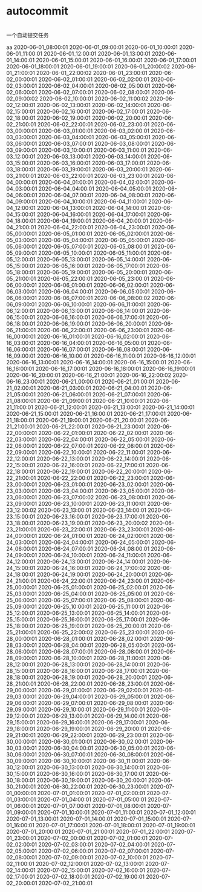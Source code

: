 #  autocommit
<br>
一个自动提交任务

<br>

aa
2020-06-01_08:00:01
2020-06-01_09:00:01
2020-06-01_10:00:01
2020-06-01_11:00:01
2020-06-01_12:00:01
2020-06-01_13:00:01
2020-06-01_14:00:01
2020-06-01_15:00:01
2020-06-01_16:00:01
2020-06-01_17:00:01
2020-06-01_18:00:01
2020-06-01_19:00:01
2020-06-01_20:00:02
2020-06-01_21:00:01
2020-06-01_22:00:02
2020-06-01_23:00:01
2020-06-02_00:00:01
2020-06-02_01:00:01
2020-06-02_02:00:01
2020-06-02_03:00:01
2020-06-02_04:00:01
2020-06-02_05:00:01
2020-06-02_06:00:01
2020-06-02_07:00:01
2020-06-02_08:00:01
2020-06-02_09:00:02
2020-06-02_10:00:01
2020-06-02_11:00:02
2020-06-02_12:00:01
2020-06-02_13:00:01
2020-06-02_14:00:01
2020-06-02_15:00:01
2020-06-02_16:00:01
2020-06-02_17:00:01
2020-06-02_18:00:01
2020-06-02_19:00:01
2020-06-02_20:00:01
2020-06-02_21:00:01
2020-06-02_22:00:01
2020-06-02_23:00:01
2020-06-03_00:00:01
2020-06-03_01:00:01
2020-06-03_02:00:01
2020-06-03_03:00:01
2020-06-03_04:00:01
2020-06-03_05:00:01
2020-06-03_06:00:01
2020-06-03_07:00:01
2020-06-03_08:00:01
2020-06-03_09:00:01
2020-06-03_10:00:01
2020-06-03_11:00:01
2020-06-03_12:00:01
2020-06-03_13:00:01
2020-06-03_14:00:01
2020-06-03_15:00:01
2020-06-03_16:00:01
2020-06-03_17:00:01
2020-06-03_18:00:01
2020-06-03_19:00:01
2020-06-03_20:00:01
2020-06-03_21:00:01
2020-06-03_22:00:01
2020-06-03_23:00:01
2020-06-04_00:00:01
2020-06-04_01:00:01
2020-06-04_02:00:01
2020-06-04_03:00:01
2020-06-04_04:00:01
2020-06-04_05:00:01
2020-06-04_06:00:01
2020-06-04_07:00:01
2020-06-04_08:00:01
2020-06-04_09:00:01
2020-06-04_10:00:01
2020-06-04_11:00:01
2020-06-04_12:00:01
2020-06-04_13:00:01
2020-06-04_14:00:01
2020-06-04_15:00:01
2020-06-04_16:00:01
2020-06-04_17:00:01
2020-06-04_18:00:01
2020-06-04_19:00:01
2020-06-04_20:00:01
2020-06-04_21:00:01
2020-06-04_22:00:01
2020-06-04_23:00:01
2020-06-05_00:00:01
2020-06-05_01:00:01
2020-06-05_02:00:01
2020-06-05_03:00:01
2020-06-05_04:00:01
2020-06-05_05:00:01
2020-06-05_06:00:01
2020-06-05_07:00:01
2020-06-05_08:00:01
2020-06-05_09:00:01
2020-06-05_10:00:01
2020-06-05_11:00:01
2020-06-05_12:00:01
2020-06-05_13:00:01
2020-06-05_14:00:01
2020-06-05_15:00:01
2020-06-05_16:00:01
2020-06-05_17:00:01
2020-06-05_18:00:01
2020-06-05_19:00:01
2020-06-05_20:00:01
2020-06-05_21:00:01
2020-06-05_22:00:01
2020-06-05_23:00:01
2020-06-06_00:00:01
2020-06-06_01:00:01
2020-06-06_02:00:01
2020-06-06_03:00:01
2020-06-06_04:00:01
2020-06-06_05:00:01
2020-06-06_06:00:01
2020-06-06_07:00:01
2020-06-06_08:00:02
2020-06-06_09:00:01
2020-06-06_10:00:01
2020-06-06_11:00:01
2020-06-06_12:00:01
2020-06-06_13:00:01
2020-06-06_14:00:01
2020-06-06_15:00:01
2020-06-06_16:00:01
2020-06-06_17:00:01
2020-06-06_18:00:01
2020-06-06_19:00:01
2020-06-06_20:00:01
2020-06-06_21:00:01
2020-06-06_22:00:01
2020-06-06_23:00:01
2020-06-16_00:00:01
2020-06-16_01:00:01
2020-06-16_02:00:01
2020-06-16_03:00:01
2020-06-16_04:00:01
2020-06-16_05:00:01
2020-06-16_06:00:01
2020-06-16_07:00:01
2020-06-16_08:00:01
2020-06-16_09:00:01
2020-06-16_10:00:01
2020-06-16_11:00:01
2020-06-16_12:00:01
2020-06-16_13:00:01
2020-06-16_14:00:01
2020-06-16_15:00:01
2020-06-16_16:00:01
2020-06-16_17:00:01
2020-06-16_18:00:01
2020-06-16_19:00:01
2020-06-16_20:00:01
2020-06-16_21:00:01
2020-06-16_22:00:02
2020-06-16_23:00:01
2020-06-21_00:00:01
2020-06-21_01:00:01
2020-06-21_02:00:01
2020-06-21_03:00:01
2020-06-21_04:00:01
2020-06-21_05:00:01
2020-06-21_06:00:01
2020-06-21_07:00:01
2020-06-21_08:00:01
2020-06-21_09:00:01
2020-06-21_10:00:01
2020-06-21_11:00:01
2020-06-21_12:00:01
2020-06-21_13:00:01
2020-06-21_14:00:01
2020-06-21_15:00:01
2020-06-21_16:00:01
2020-06-21_17:00:01
2020-06-21_18:00:01
2020-06-21_19:00:01
2020-06-21_20:00:01
2020-06-21_21:00:01
2020-06-21_22:00:01
2020-06-21_23:00:01
2020-06-22_00:00:01
2020-06-22_01:00:01
2020-06-22_02:00:01
2020-06-22_03:00:01
2020-06-22_04:00:01
2020-06-22_05:00:01
2020-06-22_06:00:01
2020-06-22_07:00:01
2020-06-22_08:00:01
2020-06-22_09:00:01
2020-06-22_10:00:01
2020-06-22_11:00:01
2020-06-22_12:00:01
2020-06-22_13:00:01
2020-06-22_14:00:01
2020-06-22_15:00:01
2020-06-22_16:00:01
2020-06-22_17:00:01
2020-06-22_18:00:01
2020-06-22_19:00:01
2020-06-22_20:00:01
2020-06-22_21:00:01
2020-06-22_22:00:01
2020-06-22_23:00:01
2020-06-23_00:00:01
2020-06-23_01:00:01
2020-06-23_02:00:01
2020-06-23_03:00:01
2020-06-23_04:00:01
2020-06-23_05:00:01
2020-06-23_06:00:01
2020-06-23_07:00:02
2020-06-23_08:00:01
2020-06-23_09:00:01
2020-06-23_10:00:01
2020-06-23_11:00:01
2020-06-23_12:00:02
2020-06-23_13:00:01
2020-06-23_14:00:01
2020-06-23_15:00:01
2020-06-23_16:00:01
2020-06-23_17:00:01
2020-06-23_18:00:01
2020-06-23_19:00:01
2020-06-23_20:00:02
2020-06-23_21:00:01
2020-06-23_22:00:01
2020-06-23_23:00:01
2020-06-24_00:00:01
2020-06-24_01:00:01
2020-06-24_02:00:01
2020-06-24_03:00:01
2020-06-24_04:00:01
2020-06-24_05:00:01
2020-06-24_06:00:01
2020-06-24_07:00:01
2020-06-24_08:00:01
2020-06-24_09:00:01
2020-06-24_10:00:01
2020-06-24_11:00:01
2020-06-24_12:00:01
2020-06-24_13:00:01
2020-06-24_14:00:01
2020-06-24_15:00:01
2020-06-24_16:00:01
2020-06-24_17:00:02
2020-06-24_18:00:01
2020-06-24_19:00:01
2020-06-24_20:00:01
2020-06-24_21:00:01
2020-06-24_22:00:01
2020-06-24_23:00:01
2020-06-25_00:00:01
2020-06-25_01:00:01
2020-06-25_02:00:01
2020-06-25_03:00:01
2020-06-25_04:00:01
2020-06-25_05:00:01
2020-06-25_06:00:01
2020-06-25_07:00:01
2020-06-25_08:00:01
2020-06-25_09:00:01
2020-06-25_10:00:01
2020-06-25_11:00:01
2020-06-25_12:00:01
2020-06-25_13:00:01
2020-06-25_14:00:01
2020-06-25_15:00:01
2020-06-25_16:00:01
2020-06-25_17:00:01
2020-06-25_18:00:01
2020-06-25_19:00:01
2020-06-25_20:00:01
2020-06-25_21:00:01
2020-06-25_22:00:02
2020-06-25_23:00:01
2020-06-28_00:00:01
2020-06-28_01:00:01
2020-06-28_02:00:01
2020-06-28_03:00:01
2020-06-28_04:00:01
2020-06-28_05:00:01
2020-06-28_06:00:01
2020-06-28_07:00:01
2020-06-28_08:00:01
2020-06-28_09:00:01
2020-06-28_10:00:01
2020-06-28_11:00:01
2020-06-28_12:00:01
2020-06-28_13:00:01
2020-06-28_14:00:01
2020-06-28_15:00:01
2020-06-28_16:00:01
2020-06-28_17:00:01
2020-06-28_18:00:01
2020-06-28_19:00:01
2020-06-28_20:00:01
2020-06-28_21:00:01
2020-06-28_22:00:01
2020-06-28_23:00:01
2020-06-29_00:00:01
2020-06-29_01:00:01
2020-06-29_02:00:01
2020-06-29_03:00:01
2020-06-29_04:00:01
2020-06-29_05:00:01
2020-06-29_06:00:01
2020-06-29_07:00:01
2020-06-29_08:00:01
2020-06-29_09:00:01
2020-06-29_10:00:01
2020-06-29_11:00:01
2020-06-29_12:00:01
2020-06-29_13:00:01
2020-06-29_14:00:01
2020-06-29_15:00:01
2020-06-29_16:00:01
2020-06-29_17:00:01
2020-06-29_18:00:01
2020-06-29_19:00:01
2020-06-29_20:00:01
2020-06-29_21:00:01
2020-06-29_22:00:01
2020-06-29_23:00:01
2020-06-30_00:00:01
2020-06-30_01:00:01
2020-06-30_02:00:01
2020-06-30_03:00:01
2020-06-30_04:00:01
2020-06-30_05:00:01
2020-06-30_06:00:01
2020-06-30_07:00:01
2020-06-30_08:00:01
2020-06-30_09:00:01
2020-06-30_10:00:01
2020-06-30_11:00:01
2020-06-30_12:00:01
2020-06-30_13:00:01
2020-06-30_14:00:01
2020-06-30_15:00:01
2020-06-30_16:00:01
2020-06-30_17:00:01
2020-06-30_18:00:01
2020-06-30_19:00:01
2020-06-30_20:00:01
2020-06-30_21:00:01
2020-06-30_22:00:01
2020-06-30_23:00:01
2020-07-01_00:00:01
2020-07-01_01:00:01
2020-07-01_02:00:01
2020-07-01_03:00:01
2020-07-01_04:00:01
2020-07-01_05:00:01
2020-07-01_06:00:01
2020-07-01_07:00:01
2020-07-01_08:00:01
2020-07-01_09:00:01
2020-07-01_10:00:01
2020-07-01_11:00:01
2020-07-01_12:00:01
2020-07-01_13:00:01
2020-07-01_14:00:01
2020-07-01_15:00:01
2020-07-01_16:00:01
2020-07-01_17:00:01
2020-07-01_18:00:01
2020-07-01_19:00:01
2020-07-01_20:00:01
2020-07-01_21:00:01
2020-07-01_22:00:01
2020-07-01_23:00:01
2020-07-02_00:00:01
2020-07-02_01:00:01
2020-07-02_02:00:01
2020-07-02_03:00:01
2020-07-02_04:00:01
2020-07-02_05:00:01
2020-07-02_06:00:01
2020-07-02_07:00:01
2020-07-02_08:00:01
2020-07-02_09:00:01
2020-07-02_10:00:01
2020-07-02_11:00:01
2020-07-02_12:00:01
2020-07-02_13:00:01
2020-07-02_14:00:01
2020-07-02_15:00:01
2020-07-02_16:00:01
2020-07-02_17:00:01
2020-07-02_18:00:01
2020-07-02_19:00:01
2020-07-02_20:00:01
2020-07-02_21:00:01
